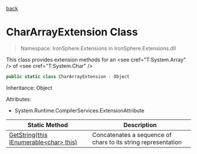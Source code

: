 ﻿[back](/IronSphere.Extensions/types)

# CharArrayExtension Class

> Namespace: IronSphere.Extensions in  IronSphere.Extensions.dll

This class provides extension methods for an &lt;see cref=&quot;T:System.Array&quot; /&gt; of &lt;see cref=&quot;T:System.Char&quot; /&gt;

```csharp
public static class CharArrayExtension : Object
```
Inheritance: Object



Attributes:

* System.Runtime.CompilerServices.ExtensionAttribute



| Static Method | Description |
| --- | --- |
| [GetString(this IEnumerable&lt;char&gt; this)](CharArrayExtension_GetString(IEnumerable-Char-)) | Concatenates a sequence of chars to its string representation |
